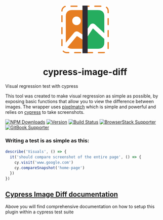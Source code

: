 <p align="center">
	<a href="https://cypress.visual-image-diff.dev/"><img src="./cypress-image-diff-logo.png" width="150" /></a>
</p>

<h1 align="center">cypress-image-diff</h1>

Visual regression test with cypress

This tool was created to make visual regression as simple as possible, by exposing basic functions that allow you to view the difference between images.
The wrapper uses [pixelmatch](https://github.com/mapbox/pixelmatch) which is simple and powerful and relies on [cypress](https://github.com/cypress-io) to take screenshots.

[![NPM Downloads][npm-downloads-image]][npm-url] [![Version][version-image]][version-url] [![Build Status][circleci-image]][circleci-url] [![BrowserStack Supporter](https://img.shields.io/badge/BrowserStack-Supporter-brightgreen)](https://www.browserstack.com/) [![GitBook Supporter](https://img.shields.io/badge/GitBook-Supporter-brightgreen)](https://www.gitbook.com/)

[npm-downloads-image]: https://badgen.net/npm/dm/cypress-image-diff-js
[npm-url]: https://www.npmjs.com/package/cypress-image-diff-js
[circleci-url]: https://circleci.com/gh/uktrade/cypress-image-diff/tree/main
[circleci-image]: https://circleci.com/gh/uktrade/cypress-image-diff/tree/main.svg?style=svg
[version-image]: https://img.shields.io/npm/v/cypress-image-diff-js.svg
[version-url]: https://www.npmjs.com/package/cypress-image-diff-js

### Writing a test is as simple as this:

```js
describe('Visuals', () => {
  it('should compare screenshot of the entire page', () => {
    cy.visit('www.google.com')
    cy.compareSnapshot('home-page')
  })
})
```

## [Cypress Image Diff documentation](https://cypress.visual-image-diff.dev/)

Above you will find comprehensive documentation on how to setup this plugin within a cypress test suite
